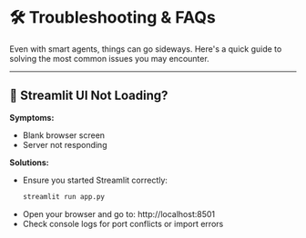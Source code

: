 # 🛠️ Troubleshooting & FAQs

Even with smart agents, things can go sideways. Here's a quick guide to solving the most common issues you may encounter.

---

## 🚫 Streamlit UI Not Loading?

**Symptoms:**
- Blank browser screen
- Server not responding

**Solutions:**
- Ensure you started Streamlit correctly:
  ```bash
  streamlit run app.py
- Open your browser and go to: http://localhost:8501
- Check console logs for port conflicts or import errors
